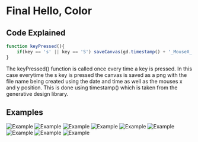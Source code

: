 # Final Hello, Color

## Code Explained
```js
function keyPressed(){
    if(key == 's' || key == 'S') saveCanvas(gd.timestamp() + '_MouseX_' + mouseX + '_MouseY_' + mouseY,'png');
}
```
The keyPressed() function is called once every time a key is pressed. In this case everytime the s key is pressed the canvas is saved as a png with the file name being created using the date and time as well as the mouses x and y position. This is done using timestamp() which is taken from the generative design library.

## Examples

![Example](examples/181013_143605_336_MouseX_517_MouseY_458.png?raw=true "Example 1")
![Example](examples/181013_154220_786_MouseX_253_MouseY_116.png?raw=true "Example 2")
![Example](examples/181013_154229_35_MouseX_63_MouseY_73.png?raw=true "Example 3")
![Example](examples/181013_154237_605_MouseX_578_MouseY_517.png?raw=true "Example 4")
![Example](examples/181013_154245_23_MouseX_539_MouseY_660.png?raw=true "Example 5")
![Example](examples/181013_154253_948_MouseX_290_MouseY_639.png?raw=true "Example 6")
![Example](examples/181013_154258_89_MouseX_138_MouseY_368.png?raw=true "Example 7")
![Example](examples/181013_154315_257_MouseX_355_MouseY_691.png?raw=true "Example 8")
![Example](examples/181013_154331_118_MouseX_442_MouseY_48.png?raw=true "Example 9")

